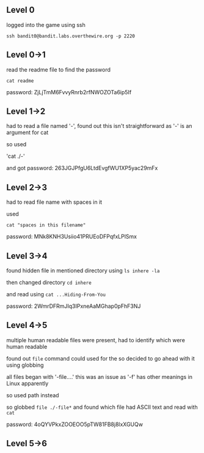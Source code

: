 ## Level 0

logged into the game using ssh

`ssh bandit0@bandit.labs.overthewire.org -p 2220`

## Level 0->1

read the readme file to find the password 

`cat readme`

password: ZjLjTmM6FvvyRnrb2rfNWOZOTa6ip5If

## Level 1->2

had to read a file named '-', found out this isn't straightforward as '-' is an argument for cat

so used 

'cat ./-'

and got password: 263JGJPfgU6LtdEvgfWU1XP5yac29mFx

## Level 2->3

had to read file name with spaces in it

used

`cat "spaces in this filename"`

password: MNk8KNH3Usiio41PRUEoDFPqfxLPlSmx

## Level 3->4

found hidden file in mentioned directory using `ls inhere -la`

then changed directory `cd inhere`

and read using `cat ...Hiding-From-You`

password: 2WmrDFRmJIq3IPxneAaMGhap0pFhF3NJ

## Level 4->5

multiple human readable files were present, had to identify which were human readable

found out `file` command could used for the so decided to go ahead with it using globbing

all files began with '-file....' this was an issue as '-f' has other meanings in Linux apparently 

so used path instead

so globbed `file ./-file*` and found which file had ASCII text and read with `cat`

password: 4oQYVPkxZOOEOO5pTW81FB8j8lxXGUQw

## Level 5->6

